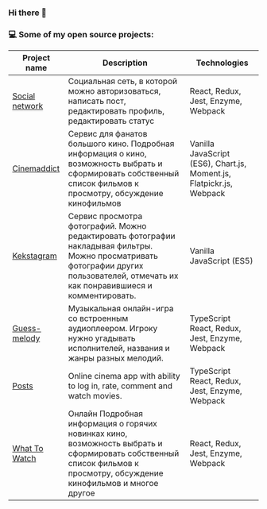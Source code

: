 ### Hi there 👋

<!--
**dmitryabov/dmitryabov** is a ✨ _special_ ✨ repository because its `README.md` (this file) appears on your GitHub profile.

Here are some ideas to get you started:

- 🔭 I’m currently working on ...
- 🌱 I’m currently learning ...
- 👯 I’m looking to collaborate on ...
- 🤔 I’m looking for help with ...
- 💬 Ask me about ...
- 📫 How to reach me: ...
- 😄 Pronouns: ...
- ⚡ Fun fact: ...
-->
### 💻 Some of my open source projects:

| Project name        | Description          | Technologies  |
| ------------- | ------------- | ----- |
| [Social network](https://github.com/dmitryabov/social) | Социальная сеть, в которой можно авторизоваться, написать пост, редактировать профиль, редактировать статус | React, Redux, Jest, Enzyme, Webpack |
| [Cinemaddict](https://github.com/dmitryabov/1110293-cinemaddict-11) | Сервис для фанатов большого кино. Подробная информация о кино, возможность выбрать и сформировать собственный список фильмов к просмотру, обсуждение кинофильмов  | Vanilla JavaScript (ES6), Chart.js, Moment.js, Flatpickr.js, Webpack |
| [Kekstagram](https://github.com/dmitryabov/1110293-kekstagram-19) | Сервис просмотра фотографий. Можно редактировать фотографии накладывая фильтры. Можно просматривать фотографии других пользователей, отмечать их как понравившиеся и комментировать. | Vanilla JavaScript (ES5) |
| [Guess-melody](https://github.com/dmitryabov/1110293-guess-melody-4) | Музыкальная онлайн-игра со встроенным аудиоплеером. Игроку нужно угадывать исполнителей, названия и жанры разных мелодий. |TypeScript React, Redux, Jest, Enzyme, Webpack |
| [Posts](https://github.com/dmitryabov/posts) | Online cinema app with ability to log in, rate, comment and watch movies. |TypeScript React, Redux, Jest, Enzyme, Webpack |
| [What To Watch](https://github.com/dmitryabov/1110293-what-to-watch-4) | Онлайн Подробная информация о горячих новинках кино, возможность выбрать и сформировать собственный список фильмов к просмотру, обсуждение кинофильмов и многое другое | React, Redux, Jest, Enzyme, Webpack |


